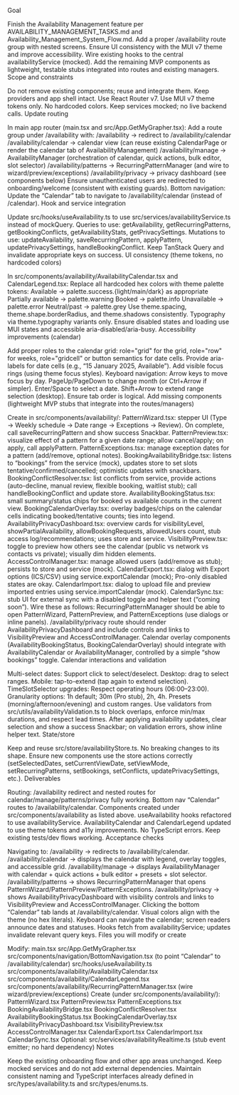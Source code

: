 Goal

Finish the Availability Management feature per AVAILABILITY_MANAGEMENT_TASKS.md and Availability_Management_System_Flow.md.
Add a proper /availability route group with nested screens.
Ensure UI consistency with the MUI v7 theme and improve accessibility.
Wire existing hooks to the central availabilityService (mocked).
Add the remaining MVP components as lightweight, testable stubs integrated into routes and existing managers.
Scope and constraints

Do not remove existing components; reuse and integrate them.
Keep providers and app shell intact.
Use React Router v7.
Use MUI v7 theme tokens only. No hardcoded colors.
Keep services mocked; no live backend calls.
Update routing

In main app router (main.tsx and src/App.GetMyGrapher.tsx):
Add a route group under /availability with:
/availability → redirect to /availability/calendar
/availability/calendar → calendar view (can reuse existing CalendarPage or render the calendar tab of AvailabilityManagement)
/availability/manage → AvailabilityManager (orchestration of calendar, quick actions, bulk editor, slot selector)
/availability/patterns → RecurringPatternManager (and wire to wizard/preview/exceptions)
/availability/privacy → privacy dashboard (see components below)
Ensure unauthenticated users are redirected to onboarding/welcome (consistent with existing guards).
Bottom navigation:
Update the “Calendar” tab to navigate to /availability/calendar (instead of /calendar).
Hook and service integration

Update src/hooks/useAvailability.ts to use src/services/availabilityService.ts instead of mockQuery.
Queries to use: getAvailability, getRecurringPatterns, getBookingConflicts, getAvailabilityStats, getPrivacySettings.
Mutations to use: updateAvailability, saveRecurringPattern, applyPattern, updatePrivacySettings, handleBookingConflict.
Keep TanStack Query and invalidate appropriate keys on success.
UI consistency (theme tokens, no hardcoded colors)

In src/components/availability/AvailabilityCalendar.tsx and CalendarLegend.tsx:
Replace all hardcoded hex colors with theme palette tokens:
Available → palette.success.{light/main/dark} as appropriate
Partially available → palette.warning
Booked → palette.info
Unavailable → palette.error
Neutral/past → palette.grey
Use theme.spacing, theme.shape.borderRadius, and theme.shadows consistently.
Typography via theme.typography variants only.
Ensure disabled states and loading use MUI states and accessible aria-disabled/aria-busy.
Accessibility improvements (calendar)

Add proper roles to the calendar grid: role="grid" for the grid, role="row" for weeks, role="gridcell" or button semantics for date cells.
Provide aria-labels for date cells (e.g., “15 January 2025, Available”).
Add visible focus rings (using theme focus styles).
Keyboard navigation:
Arrow keys to move focus by day.
PageUp/PageDown to change month (or Ctrl+Arrow if simpler).
Enter/Space to select a date.
Shift+Arrow to extend range selection (desktop).
Ensure tab order is logical.
Add missing components (lightweight MVP stubs that integrate into the routes/managers)

Create in src/components/availability/:
PatternWizard.tsx: stepper UI (Type → Weekly schedule → Date range → Exceptions → Review). On complete, call saveRecurringPattern and show success Snackbar.
PatternPreview.tsx: visualize effect of a pattern for a given date range; allow cancel/apply; on apply, call applyPattern.
PatternExceptions.tsx: manage exception dates for a pattern (add/remove, optional notes).
BookingAvailabilityBridge.tsx: listens to “bookings” from the service (mock), updates store to set slots tentative/confirmed/cancelled; optimistic updates with snackbars.
BookingConflictResolver.tsx: list conflicts from service, provide actions (auto-decline, manual review, flexible booking, waitlist stub); call handleBookingConflict and update store.
AvailabilityBookingStatus.tsx: small summary/status chips for booked vs available counts in the current view.
BookingCalendarOverlay.tsx: overlay badges/chips on the calendar cells indicating booked/tentative counts; ties into legend.
AvailabilityPrivacyDashboard.tsx: overview cards for visibilityLevel, showPartialAvailability, allowBookingRequests, allowedUsers count, stub access log/recommendations; uses store and service.
VisibilityPreview.tsx: toggle to preview how others see the calendar (public vs network vs contacts vs private); visually dim hidden elements.
AccessControlManager.tsx: manage allowed users (add/remove as stub); persists to store and service (mock).
CalendarExport.tsx: dialog with Export options (ICS/CSV) using service.exportCalendar (mock); Pro-only disabled states are okay.
CalendarImport.tsx: dialog to upload file and preview imported entries using service.importCalendar (mock).
CalendarSync.tsx: stub UI for external sync with a disabled toggle and helper text (“coming soon”).
Wire these as follows:
RecurringPatternManager should be able to open PatternWizard, PatternPreview, and PatternExceptions (use dialogs or inline panels).
/availability/privacy route should render AvailabilityPrivacyDashboard and include controls and links to VisibilityPreview and AccessControlManager.
Calendar overlay components (AvailabilityBookingStatus, BookingCalendarOverlay) should integrate with AvailabilityCalendar or AvailabilityManager, controlled by a simple “show bookings” toggle.
Calendar interactions and validation

Multi-select dates:
Support click to select/deselect.
Desktop: drag to select ranges.
Mobile: tap-to-extend (tap again to extend selection).
TimeSlotSelector upgrades:
Respect operating hours (06:00–23:00).
Granularity options: 1h default; 30m (Pro stub), 2h, 4h.
Presets (morning/afternoon/evening) and custom ranges.
Use validators from src/utils/availabilityValidation.ts to block overlaps, enforce min/max durations, and respect lead times.
After applying availability updates, clear selection and show a success Snackbar; on validation errors, show inline helper text.
State/store

Keep and reuse src/store/availabilityStore.ts. No breaking changes to its shape.
Ensure new components use the store actions correctly (setSelectedDates, setCurrentViewDate, setViewMode, setRecurringPatterns, setBookings, setConflicts, updatePrivacySettings, etc.).
Deliverables

Routing:
/availability redirect and nested routes for calendar/manage/patterns/privacy fully working.
Bottom nav “Calendar” routes to /availability/calendar.
Components created under src/components/availability as listed above.
useAvailability hooks refactored to use availabilityService.
AvailabilityCalendar and CalendarLegend updated to use theme tokens and a11y improvements.
No TypeScript errors. Keep existing tests/dev flows working.
Acceptance checks

Navigating to:
/availability → redirects to /availability/calendar.
/availability/calendar → displays the calendar with legend, overlay toggles, and accessible grid.
/availability/manage → displays AvailabilityManager with calendar + quick actions + bulk editor + presets + slot selector.
/availability/patterns → shows RecurringPatternManager that opens PatternWizard/PatternPreview/PatternExceptions.
/availability/privacy → shows AvailabilityPrivacyDashboard with visibility controls and links to VisibilityPreview and AccessControlManager.
Clicking the bottom “Calendar” tab lands at /availability/calendar.
Visual colors align with the theme (no hex literals).
Keyboard can navigate the calendar; screen readers announce dates and statuses.
Hooks fetch from availabilityService; updates invalidate relevant query keys.
Files you will modify or create

Modify:
main.tsx
src/App.GetMyGrapher.tsx
src/components/navigation/BottomNavigation.tsx (to point “Calendar” to /availability/calendar)
src/hooks/useAvailability.ts
src/components/availability/AvailabilityCalendar.tsx
src/components/availability/CalendarLegend.tsx
src/components/availability/RecurringPatternManager.tsx (wire wizard/preview/exceptions)
Create (under src/components/availability/):
PatternWizard.tsx
PatternPreview.tsx
PatternExceptions.tsx
BookingAvailabilityBridge.tsx
BookingConflictResolver.tsx
AvailabilityBookingStatus.tsx
BookingCalendarOverlay.tsx
AvailabilityPrivacyDashboard.tsx
VisibilityPreview.tsx
AccessControlManager.tsx
CalendarExport.tsx
CalendarImport.tsx
CalendarSync.tsx
Optional:
src/services/availabilityRealtime.ts (stub event emitter; no hard dependency)
Notes

Keep the existing onboarding flow and other app areas unchanged.
Keep mocked services and do not add external dependencies.
Maintain consistent naming and TypeScript interfaces already defined in src/types/availability.ts and src/types/enums.ts.